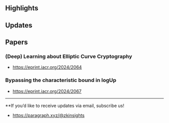 ## Highlights

## Updates

## Papers
### (Deep) Learning about Elliptic Curve Cryptography
- <https://eprint.iacr.org/2024/2064>
### Bypassing the characteristic bound in logUp
- <https://eprint.iacr.org/2024/2067>


---
**If you’d like to receive updates via email, subscribe us!

- <https://paragraph.xyz/@zkinsights>
